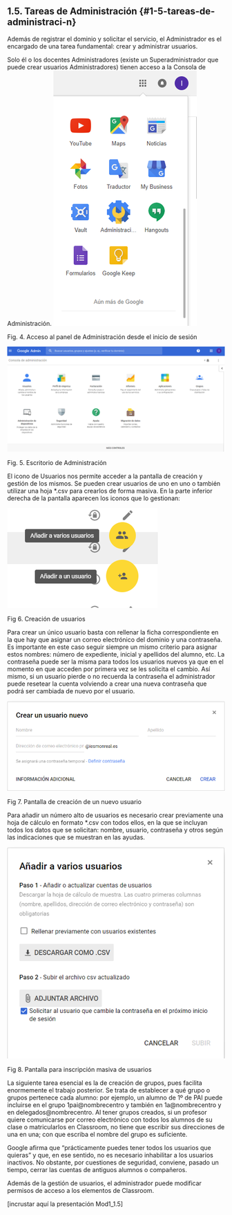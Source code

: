 ## 1.5\. Tareas de Administración {#1-5-tareas-de-administraci-n}

Además de registrar el dominio y solicitar el servicio, el Administrador es el encargado de una tarea fundamental: crear y administrar usuarios.

Solo él o los docentes Administradores (existe un Superadministrador que puede crear usuarios Administradores)  tienen acceso a la Consola de Administración.  ![](../images/image26.png)

Fig. 4\. Acceso al panel de Administración desde el inicio de sesión

![](../images/image24.png)

Fig. 5\. Escritorio de Administración

El icono de Usuarios nos permite acceder a la pantalla de creación y gestión de los mismos. Se pueden crear usuarios de uno en uno o también utilizar una hoja *.csv para crearlos de forma masiva. En la parte inferior derecha de la pantalla aparecen los iconos que lo gestionan:

![usuarios1.PNG](../images/image32.png)

Fig 6\. Creación de usuarios

Para crear un único usuario basta con rellenar la ficha correspondiente en la que hay que asignar un correo electrónico del dominio y una contraseña. Es importante en este caso seguir siempre un mismo criterio para asignar estos nombres: número de expediente, inicial y apellidos del alumno, etc. La contraseña puede ser la misma para todos los usuarios nuevos ya que en el momento en que acceden por primera vez se les solicita el cambio. Así mismo, si un usuario pierde o no recuerda la contraseña el administrador puede resetear la cuenta volviendo a crear una nueva contraseña que podrá ser cambiada de nuevo por el usuario.

![usuarios2.PNG](../images/image8.png)

Fig 7\. Pantalla de creación de un nuevo usuario

Para añadir un número alto de usuarios es necesario crear previamente una hoja de cálculo en formato *.csv con todos ellos, en la que se incluyan todos los datos que se solicitan: nombre, usuario, contraseña y otros según las indicaciones que se muestran en las ayudas.

![](../images/image19.png)

Fig 8\. Pantalla para inscripción masiva de usuarios

La siguiente tarea esencial es la de creación de grupos, pues facilita enormemente el trabajo posterior. Se trata de establecer a qué grupo o grupos pertenece cada alumno: por ejemplo, un alumno de 1º de PAI puede incluirse en el grupo 1pai@nombrecentro y también en 1a@nombrecentro y en delegados@nombrecentro. Al tener grupos creados, si un profesor quiere comunicarse por correo electrónico con todos los alumnos de su clase o matricularlos en Classroom, no tiene que escribir sus direcciones de una en una; con que escriba el nombre del grupo es suficiente.

Google afirma que “prácticamente puedes tener todos los usuarios que quieras” y que, en ese sentido, no es necesario inhabilitar a los usuarios inactivos. No obstante, por cuestiones de seguridad, conviene, pasado un tiempo, cerrar las cuentas de antiguos alumnos o compañeros.

Además de la gestión de usuarios, el administrador puede modificar permisos de acceso a los elementos de Classroom.

[incrustar aquí la presentación Mod1_1.5]